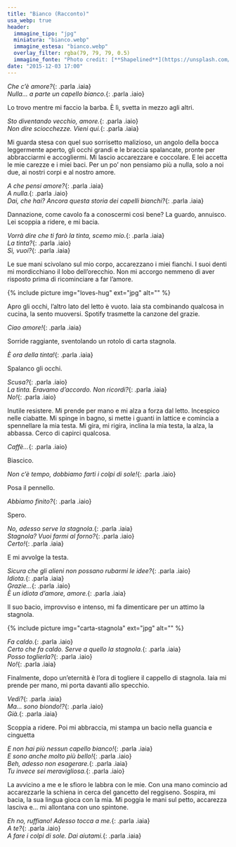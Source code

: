 ```yaml
---
title: "Bianco (Racconto)"
usa_webp: true
header:
  immagine_tipo: "jpg"
  miniatura: "bianco.webp"
  immagine_estesa: "bianco.webp"
  overlay_filter: rgba(79, 79, 79, 0.5)
  immagine_fonte: "Photo credit: [**Shapelined**](https://unsplash.com/@shapelined)"
date: "2015-12-03 17:00"
---
```


_Che c’è amore?_{: .parla .iaia}<br />
_Nulla… a parte un capello bianco._{: .parla .iaio}

Lo trovo mentre mi faccio la barba. È lì, svetta in mezzo agli altri.

_Sto diventando vecchio, amore._{: .parla .iaio}<br />
_Non dire sciocchezze. Vieni qui._{: .parla .iaia}

Mi guarda stesa con quel suo sorrisetto malizioso, un angolo della bocca leggermente aperto, gli occhi grandi e le braccia spalancate, pronte per abbracciarmi e accogliermi. Mi lascio accarezzare e coccolare. E lei accetta le mie carezze e i miei baci. Per un po’ non pensiamo più a nulla, solo a noi due, ai nostri corpi e al nostro amore.

_A che pensi amore?_{: .parla .iaia}<br />
_A nulla._{: .parla .iaio}<br />
_Dai, che hai? Ancora questa storia dei capelli bianchi?_{: .parla .iaia}

Dannazione, come cavolo fa a conoscermi così bene? La guardo, annuisco. Lei scoppia a ridere, e mi bacia.

_Vorrà dire che ti farò la tinta, scemo mio._{: .parla .iaia}<br />
_La tinta?_{: .parla .iaio}<br />
_Sì, vuoi?_{: .parla .iaia}

Le sue mani scivolano sul mio corpo, accarezzano i miei fianchi. I suoi denti mi mordicchiano il lobo dell’orecchio. Non mi accorgo nemmeno di aver risposto prima di ricominciare a far l’amore.

{% include picture img="loves-hug" ext="jpg" alt="" %}

Apro gli occhi, l’altro lato del letto è vuoto. Iaia sta combinando qualcosa in cucina, la sento muoversi. Spotify trasmette la canzone del grazie.

_Ciao amore!_{: .parla .iaia}

Sorride raggiante, sventolando un rotolo di carta stagnola.

_È ora della tinta!_{: .parla .iaia}

Spalanco gli occhi.

_Scusa?_{: .parla .iaio}<br />
_La tinta. Eravamo d’accordo. Non ricordi?_{: .parla .iaia}<br />
_No!_{: .parla .iaio}

Inutile resistere. Mi prende per mano e mi alza a forza dal letto. Incespico nelle ciabatte. Mi spinge in bagno, si mette i guanti in lattice e comincia a spennellare la mia testa. Mi gira, mi rigira, inclina la mia testa, la alza, la abbassa. Cerco di capirci qualcosa.

_Caffè…_{: .parla .iaio}

Biascico.

_Non c’è tempo, dobbiamo farti i colpi di sole!_{: .parla .iaio}

Posa il pennello.

_Abbiamo finito?_{: .parla .iaio}

Spero.

_No, adesso serve la stagnola._{: .parla .iaia}<br />
_Stagnola? Vuoi farmi al forno?_{: .parla .iaio}<br />
_Certo!_{: .parla .iaia}

E mi avvolge la testa.

_Sicura che gli alieni non possano rubarmi le idee?_{: .parla .iaio}<br />
_Idiota._{: .parla .iaia}<br />
_Grazie…_{: .parla .iaio}<br />
_È un idiota d’amore, amore._{: .parla .iaia}

Il suo bacio, improvviso e intenso, mi fa dimenticare per un attimo la stagnola.

{% include picture img="carta-stagnola" ext="jpg" alt="" %}

_Fa caldo._{: .parla .iaio}<br />
_Certo che fa caldo. Serve a quello la stagnola._{: .parla .iaia}<br />
_Posso toglierla?_{: .parla .iaio}<br />
_No!_{: .parla .iaia}

Finalmente, dopo un’eternità è l’ora di togliere il cappello di stagnola. Iaia mi prende per mano, mi porta davanti allo specchio.

_Vedi?_{: .parla .iaia}<br />
_Ma… sono biondo!?_{: .parla .iaio}<br />
_Già._{: .parla .iaia}

Scoppia a ridere. Poi mi abbraccia, mi stampa un bacio nella guancia e cinguetta

_E non hai più nessun capello bianco!_{: .parla .iaia}<br />
_E sono anche molto più bello!_{: .parla .iaio}<br />
_Beh, adesso non esagerare._{: .parla .iaia}<br />
_Tu invece sei meravigliosa._{: .parla .iaio}

La avvicino a me e le sfioro le labbra con le mie. Con una mano comincio ad accarezzarle la schiena in cerca del gancetto del reggiseno. Sospira, mi bacia, la sua lingua gioca con la mia. Mi poggia le mani sul petto, accarezza lasciva e… mi allontana con uno spintone.

_Eh no, ruffiano! Adesso tocca a me._{: .parla .iaia}<br />
_A te?_{: .parla .iaio}<br />
_A fare i colpi di sole. Dai aiutami._{: .parla .iaia}

